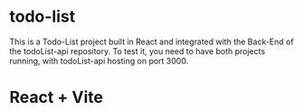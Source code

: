 # todo-list

This is a Todo-List project built in React and integrated with the Back-End of the todoList-api repository. 
To test it, you need to have both projects running, with todoList-api hosting on port 3000.

# React + Vite
